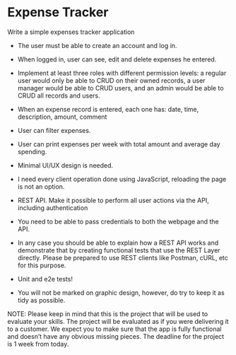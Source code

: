 # Expense Tracker

Write a simple expenses tracker application
 
 - The user must be able to create an account and log in.
 
 - When logged in, user can see, edit and delete expenses he entered.
 
 - Implement at least three roles with different permission levels: a regular user would only be able to CRUD on their owned records, a user manager would be able to CRUD users, and an admin would be able to CRUD all records and users.
 
- When an expense record is entered, each one has: date, time, description, amount, comment

- User can filter expenses.

- User can print expenses per week with total amount and average day spending.

- Minimal UI/UX design is needed.

- I need every client operation done using JavaScript, reloading the page is not an option.

- REST API. Make it possible to perform all user actions via the API, including authentication

- You need to be able to pass credentials to both the webpage and the API.

- In any case you should be able to explain how a REST API works and demonstrate that by creating functional tests that use the REST Layer directly. Please be prepared to use REST clients like Postman, cURL, etc for this purpose.

- Unit and e2e tests!

- You will not be marked on graphic design, however, do try to keep it as tidy as possible.

NOTE: Please keep in mind that this is the project that will be used to evaluate your skills. The project will be evaluated as if you were delivering it to a customer. We expect you to make sure that the app is fully functional and doesn’t have any obvious missing pieces. The deadline for the project is 1 week from today.
